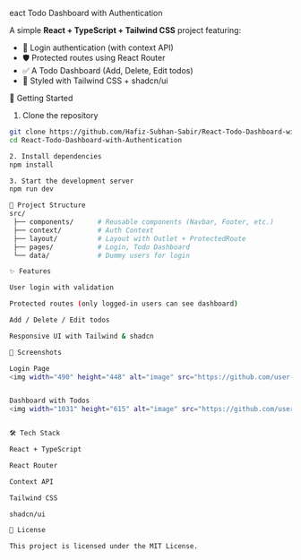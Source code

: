 eact Todo Dashboard with Authentication

A simple **React + TypeScript + Tailwind CSS** project featuring:

- 🔐 Login authentication (with context API)
- 🛡️ Protected routes using React Router
- ✅ A Todo Dashboard (Add, Delete, Edit todos)
- 🎨 Styled with Tailwind CSS + shadcn/ui



🚀 Getting Started

1. Clone the repository
```bash
git clone https://github.com/Hafiz-Subhan-Sabir/React-Todo-Dashboard-with-Authentication.git
cd React-Todo-Dashboard-with-Authentication

2. Install dependencies
npm install

3. Start the development server
npm run dev

📂 Project Structure
src/
 ├── components/      # Reusable components (Navbar, Footer, etc.)
 ├── context/         # Auth Context
 ├── layout/          # Layout with Outlet + ProtectedRoute
 ├── pages/           # Login, Todo Dashboard
 └── data/            # Dummy users for login

✨ Features

User login with validation

Protected routes (only logged-in users can see dashboard)

Add / Delete / Edit todos

Responsive UI with Tailwind & shadcn

📸 Screenshots 

Login Page
<img width="490" height="448" alt="image" src="https://github.com/user-attachments/assets/cd52fe25-d36f-492d-a232-791edabf88a2" />


Dashboard with Todos
<img width="1031" height="615" alt="image" src="https://github.com/user-attachments/assets/2f8e00a5-63da-4b1a-8448-0b9ac4caced0" />


🛠️ Tech Stack

React + TypeScript

React Router

Context API

Tailwind CSS

shadcn/ui

📜 License

This project is licensed under the MIT License.
